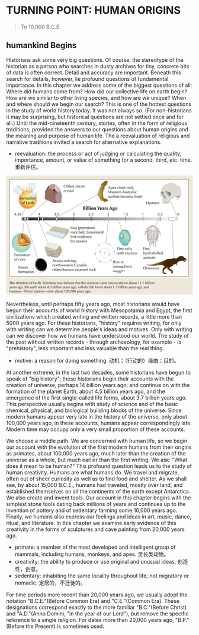 # TURNING POINT: HUMAN ORIGINS
> To 10,000 B.C.E.

## humankind Begins
Historians ask some very big questions. Of course, the stereotype of the historian as a person who searches in dusty archives for tiny, concrete bits of data is often correct. Detail and accuracy are important. Beneath this search for details, however, lie profound questions of fundamental importance. In this chapter we address some of the biggest questions of all: Where did humans come from? How did our collective life on earth begin? How are we similar to other living species, and how are we unique? When and where should we begin our search? This is one of the hottest questions in the study of world history today. It was not always so. (For non-historians it may be surprising, but historical questions are not settled once and for all.) Until the mid-nineteenth century, stories, often in the form of religious traditions, provided the answers to our questions about human origins and the meaning and purpose of human life. The a reevaluation of religious and narrative traditions invited a search for alternative explanations.

* reevaluation: the process or act of judging or calculating the quality, importance, amount, or value of something for a second, third, etc. time. 重新评估。

![](0001.png)

Nevertheless, until perhaps fifty years ago, most historians would have begun their accounts of world history with Mesopotamia and Egypt, the first civilizations which created writing and written records, a little more than 5000 years ago. For these historians, "history" requires writing, for only with writing can we determine people's ideas and motives. Only with writing can we discover how we humans have understood our world. The study of the past without written records - through archaeology, for example - is "prehistory", less important and less valuable than the real thing.

* motive: a reason for doing something. 动机；（行动的）缘由；目的。

At another extreme, in the last two decades, some historians have begun to speak of "big history"; these historians begin their accounts with the creation of universe, perhaps 14 billion years ago, and continue on with the formation of the planet Earth, about 4.5 billion years ago, and the emergence of the first single-called life forms, about 3.7 billion years ago. This perspective usually begins with study of science and of the basic chemical, physical, and biological building blocks of the universe. Since modern humans appear very late in the history of the universe, only about 100,000 years ago, in these accounts, humans appear correspondingly late. Modern time may occupy only a very small proportion of these accounts.

We choose a middle path. We are concerned with human life, so we begin our account with the evolution of the first modern humans from their origins as primates, about 100,000 years ago, much later than the creation of the universe as a whole, but much earlier than the first writing. We ask: "What does it mean to be human?" This profound question leads us to the study of human creativity. Humans are what humans do. We travel and migrate, often out of sheer curiosity as well as to find food and shelter. As we shall see, by about 15,000 B.C.E., humans had traveled, mostly over land, and established themselves on all the continents of the earth except Antarctica. We also create and invent tools. Our account in this chapter begins with the simplest stone tools dating back millions of years and continues up to the invention of pottery and of sedentary farming some 10,000 years ago. Finally, we humans also express our feelings and ideas in art, music, dance, ritual, and literature. In this chapter we examine early evidence of this creativity in the forms of sculptures and cave painting from 20,000 years ago.

* primate: a member of the most developed and intelligent group of mammals, including humans, monkeys, and apes. 灵长类动物。
* creativity: the ability to produce or use original and unusual ideas. 创造性，创意。
* sedentary: inhabiting the same locality throughout life; not migratory or nomadic. 定居的，不迁徙的。

For time periods more recent than 20,000 years ago, we usually adopt the notation "B.C.E."(Before Common Era) and "C.E."(Common Era). These designations correspond exactly to the more familiar "B.C."(Before Christ) and "A.D."(Anno Domini, "in the year of our Lord"), but remove the specific reference to a single religion. For dates more than 20,000 years ago, "B.P."(Before the Present) is sometimes used.

